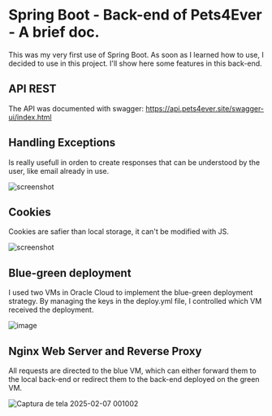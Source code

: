 # Spring Boot - Back-end of Pets4Ever - A brief doc.

This was my very first use of Spring Boot. As soon as I learned how to use, I decided to use in this project. I'll show here some features in this back-end.

## API REST

The API was documented with swagger: https://api.pets4ever.site/swagger-ui/index.html

## Handling Exceptions

Is really usefull in orden to create responses that can be understood by the user, like email already in use.

![screenshot](https://github.com/user-attachments/assets/99c36cf9-a421-43f2-82bf-95859bb03e38)

## Cookies

Cookies are safier than local storage, it can't be modified with JS.

![screenshot](https://github.com/user-attachments/assets/5045645d-29bd-421a-9325-83a659345e7e)

## Blue-green deployment

I used two VMs in Oracle Cloud to implement the blue-green deployment strategy.
By managing the keys in the deploy.yml file, I controlled which VM received the deployment.

![image](https://github.com/user-attachments/assets/6cea215c-d324-47f3-8727-3fede1c755ae)

## Nginx Web Server and Reverse Proxy

All requests are directed to the blue VM, which can either forward them to the 
local back-end or redirect them to the back-end deployed on the green VM.

![Captura de tela 2025-02-07 001002](https://github.com/user-attachments/assets/c3b02871-aa9e-4fa2-bf1a-d18b5e2fa835)








